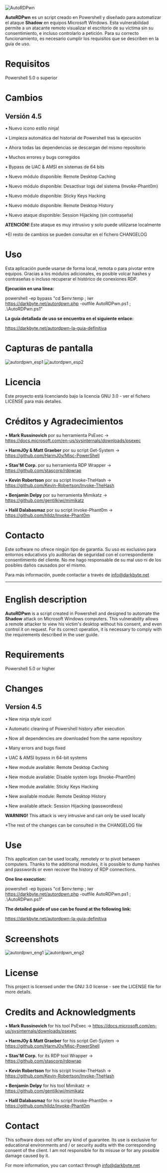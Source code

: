 
![AutoRDPwn](https://user-images.githubusercontent.com/34335312/45109339-8b203580-b13f-11e8-9de7-1210114313bb.png)



**AutoRDPwn** es un script creado en Powershell y diseñado para automatizar el ataque **Shadow** en equipos Microsoft Windows. Esta vulnerabilidad permite a un atacante remoto visualizar el escritorio de su víctima sin su consentimiento, e incluso controlarlo a petición. Para su correcto funcionamiento, es necesario cumplir los requisitos que se describen en la guía de uso.


# Requisitos
Powershell 5.0 o superior


# Cambios

## Versión 4.5
• Nuevo icono estilo ninja!

• Limpieza automática del historial de Powershell tras la ejecución

• Ahora todas las dependencias se descargan del mismo repositorio

• Muchos errores y bugs corregidos

• Bypass de UAC & AMSI en sistemas de 64 bits

• Nuevo módulo disponible: Remote Desktop Caching

• Nuevo módulo disponible: Desactivar logs del sistema (Invoke-Phant0m)

• Nuevo módulo disponible: Sticky Keys Hacking

• Nuevo módulo disponible: Remote Desktop History

• Nuevo ataque disponible: Session Hijacking (sin contraseña)

**ATENCIÓN!** Este ataque es muy intrusivo y solo puede utilizarse localmente

*El resto de cambios se pueden consultar en el fichero CHANGELOG


# Uso
Esta aplicación puede usarse de forma local, remota o para pivotar entre equipos. 
Gracias a los módulos adicionales, es posible volcar hashes y contraseñas o incluso recuperar el histórico de conexiones RDP.

**Ejecución en una línea:**

powershell -ep bypass "cd $env:temp ; iwr https://darkbyte.net/autordpwn.php -outfile AutoRDPwn.ps1 ; .\AutoRDPwn.ps1"

**La guía detallada de uso se encuentra en el siguiente enlace:**

https://darkbyte.net/autordpwn-la-guia-definitiva


# Capturas de pantalla
![autordpwn_esp1](https://user-images.githubusercontent.com/34335312/48354341-be2bfb80-e691-11e8-9d37-f88639592482.PNG)
![autordpwn_esp2](https://user-images.githubusercontent.com/34335312/48354342-be2bfb80-e691-11e8-95fb-421064656516.PNG)


# Licencia
Este proyecto está licenciando bajo la licencia GNU 3.0 - ver el fichero LICENSE para más detalles.


# Créditos y Agradecimientos
• **Mark Russinovich** por su herramienta PsExec -> https://docs.microsoft.com/en-us/sysinternals/downloads/psexec

• **HarmJ0y & Matt Graeber** por su script Get-System -> https://github.com/HarmJ0y/Misc-PowerShell

• **Stas'M Corp.** por su herramienta RDP Wrapper -> https://github.com/stascorp/rdpwrap

• **Kevin Robertson** por su script Invoke-TheHash -> https://github.com/Kevin-Robertson/Invoke-TheHash

• **Benjamin Delpy** por su herramienta Mimikatz -> https://github.com/gentilkiwi/mimikatz

• **Halil Dalabasmaz** por su script Invoke-Phant0m -> https://github.com/hlldz/Invoke-Phant0m


# Contacto
Este software no ofrece ningún tipo de garantía. Su uso es exclusivo para entornos educativos y/o auditorías de seguridad con el correspondiente consentimiento del cliente. No me hago responsable de su mal uso ni de los posibles daños causados por el mismo.

Para más información, puede contactar a través de info@darkbyte.net

-------------------------------------------------------------------------------------------------------------
# English description

**AutoRDPwn** is a script created in Powershell and designed to automate the **Shadow** attack on Microsoft Windows computers. This vulnerability allows a remote attacker to view his victim's desktop without his consent, and even control it on request. For its correct operation, it is necessary to comply with the requirements described in the user guide.


# Requirements
Powershell 5.0 or higher


# Changes
## Version 4.5
• New ninja style icon!

• Automatic cleaning of Powershell history after execution

• Now all dependencies are downloaded from the same repository

• Many errors and bugs fixed

• UAC & AMSI bypass in 64-bit systems

• New module available: Remote Desktop Caching

• New module available: Disable system logs (Invoke-Phant0m)

• New module available: Sticky Keys Hacking

• New available module: Remote Desktop History

• New available attack: Session Hijacking (passwordless)

**WARNING!** This attack is very intrusive and can only be used locally

*The rest of the changes can be consulted in the CHANGELOG file


# Use
This application can be used locally, remotely or to pivot between computers. Thanks to the additional modules, it is possible to dump hashes and passwords or even recover the history of RDP connections.


**One line execution:**

powershell -ep bypass "cd $env:temp ; iwr https://darkbyte.net/autordpwn.php -outfile AutoRDPwn.ps1 ; .\AutoRDPwn.ps1"

**The detailed guide of use can be found at the following link:**

https://darkbyte.net/autordpwn-la-guia-definitiva

# Screenshots
![autordpwn_eng1](https://user-images.githubusercontent.com/34335312/48354339-be2bfb80-e691-11e8-8a95-b45823b97f82.PNG)
![autordpwn_eng2](https://user-images.githubusercontent.com/34335312/48354340-be2bfb80-e691-11e8-9037-9156ac0715a2.PNG)


# License
This project is licensed under the GNU 3.0 license - see the LICENSE file for more details.


# Credits and Acknowledgments
• **Mark Russinovich** for his tool PsExec -> https://docs.microsoft.com/en-us/sysinternals/downloads/psexec

• **HarmJ0y & Matt Graeber** for his script Get-System -> https://github.com/HarmJ0y/Misc-PowerShell

• **Stas'M Corp.** for its RDP tool Wrapper -> https://github.com/stascorp/rdpwrap

• **Kevin Robertson** for his script Invoke-TheHash -> https://github.com/Kevin-Robertson/Invoke-TheHash

• **Benjamin Delpy** for his tool Mimikatz -> https://github.com/gentilkiwi/mimikatz

• **Halil Dalabasmaz** for his script Invoke-Phant0m -> https://github.com/hlldz/Invoke-Phant0m


# Contact
This software does not offer any kind of guarantee. Its use is exclusive for educational environments and / or security audits with the corresponding consent of the client. I am not responsible for its misuse or for any possible damage caused by it.

For more information, you can contact through info@darkbyte.net
